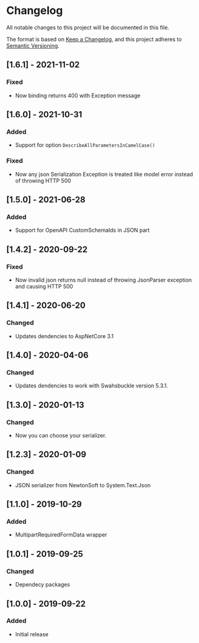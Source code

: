 # Changelog
All notable changes to this project will be documented in this file.

The format is based on [Keep a Changelog](https://keepachangelog.com/en/1.0.0/),
and this project adheres to [Semantic Versioning](https://semver.org/spec/v2.0.0.html).

## [1.6.1] - 2021-11-02
### Fixed
- Now binding returns 400 with Exception message

## [1.6.0] - 2021-10-31
### Added
- Support for option `DescribeAllParametersInCamelCase()`

### Fixed
- Now any json Serialization Exception is treated like model error instead of throwing HTTP 500 

## [1.5.0] - 2021-06-28
### Added
- Support for OpenAPI CustomSchemaIds in JSON part

## [1.4.2] - 2020-09-22
### Fixed
 - Now invalid json returns null instead of throwing JsonParser exception and causing HTTP 500

## [1.4.1] - 2020-06-20
### Changed
 - Updates dendencies to AspNetCore 3.1

## [1.4.0] - 2020-04-06
### Changed
 - Updates dendencies to work with Swahsbuckle version 5.3.1.

## [1.3.0] - 2020-01-13
### Changed
 - Now you can choose your serializer.

## [1.2.3] - 2020-01-09
### Changed
 - JSON serializer from NewtonSoft to System.Text.Json

## [1.1.0] - 2019-10-29
### Added
 - MultipartRequiredFormData wrapper

## [1.0.1] - 2019-09-25
### Changed
 - Dependecy packages

## [1.0.0] - 2019-09-22
### Added
 - Initial release
